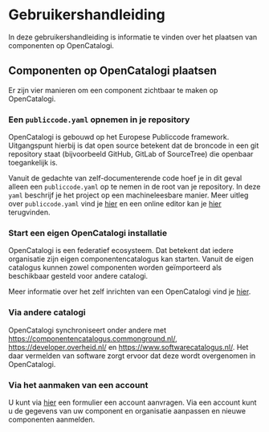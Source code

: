 # Gebruikershandleiding

In deze gebruikershandleiding is informatie te vinden over het plaatsen van componenten op OpenCatalogi.

## Componenten op OpenCatalogi plaatsen

Er zijn vier manieren om een component zichtbaar te maken op OpenCatalogi.

### Een `publiccode.yaml` opnemen in je repository

OpenCatalogi is gebouwd op het Europese Publiccode framework. Uitgangspunt hierbij is dat open source betekent dat de broncode in een git repository staat (bijvoorbeeld GitHub, GitLab of SourceTree) die openbaar toegankelijk is.

Vanuit de gedachte van zelf-documenterende code hoef je in dit geval alleen een `publiccode.yaml` op te nemen in de root van je repository. In deze `yaml` beschrijf je het project op een machineleesbare manier. Meer uitleg over `publiccode.yaml` vind je [hier](https://docs.italia.it/italia/developers-italia/publiccodeyml-en/en/master/index.html) en een online editor kan je [hier](https://publiccode-editor.developers.italia.it/) terugvinden.

### Start een eigen OpenCatalogi installatie

OpenCatalogi is een federatief ecosysteem. Dat betekent dat iedere organisatie zijn eigen componentencatalogus kan starten. Vanuit de eigen catalogus kunnen zowel componenten worden geïmporteerd als beschikbaar gesteld voor andere catalogi.

Meer informatie over het zelf inrichten van een OpenCatalogi vind je [hier](./handleidingen/installatie.md).

### Via andere catalogi

OpenCatalogi synchroniseert onder andere met <https://componentencatalogus.commonground.nl/>, <https://developer.overheid.nl/> en <https://www.softwarecatalogus.nl/>. Het daar vermelden van software zorgt ervoor dat deze wordt overgenomen in OpenCatalogi.

### Via het aanmaken van een account

U kunt via [hier]() een formulier een account aanvragen. Via een account kunt u de gegevens van uw component en organisatie aanpassen en nieuwe componenten aanmelden.
